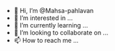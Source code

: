 - 👋 Hi, I’m @Mahsa-pahlavan
- 👀 I’m interested in ...
- 🌱 I’m currently learning ...
- 💞️ I’m looking to collaborate on ...
- 📫 How to reach me ...

<!---
Mahsa-pahlavan/Mahsa-pahlavan is a ✨ special ✨ repository because its `README.md` (this file) appears on your GitHub profile.
You can click the Preview link to take a look at your changes.
--->
